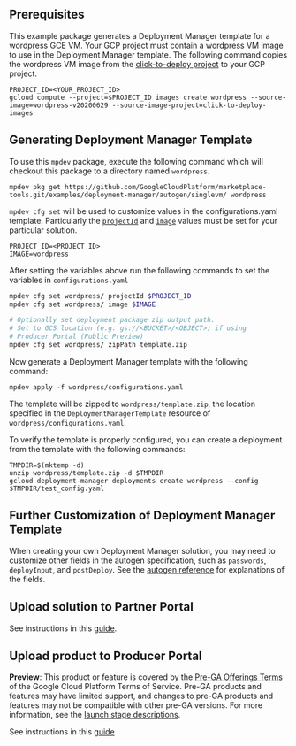 ## Prerequisites

This example package generates a Deployment Manager template for a wordpress GCE
VM. Your GCP project must contain a wordpress VM image to use in the Deployment
Manager template. The following command copies the wordpress VM image from the
[click-to-deploy project](https://github.com/GoogleCloudPlatform/click-to-deploy)
to your GCP project.

```
PROJECT_ID=<YOUR_PROJECT_ID>
gcloud compute --project=$PROJECT_ID images create wordpress --source-image=wordpress-v20200629 --source-image-project=click-to-deploy-images
```

## Generating Deployment Manager Template

To use this `mpdev` package, execute the following command which will checkout this
package to a directory named `wordpress`.

```
mpdev pkg get https://github.com/GoogleCloudPlatform/marketplace-tools.git/examples/deployment-manager/autogen/singlevm/ wordpress
```

`mpdev cfg set` will be used to customize values in the 
configurations.yaml template. Particularly the
[`projectId`](../../../../docs/autogen-reference.md#cloud.deploymentmanager.autogen.ImageSpec) 
and [`image`](../../../../docs/autogen-reference.md#cloud.deploymentmanager.autogen.ImageSpec)
values must be set for your particular solution.

```
PROJECT_ID=<PROJECT_ID>
IMAGE=wordpress
```

After setting the variables above run the following commands to set the
variables in `configurations.yaml`

```bash
mpdev cfg set wordpress/ projectId $PROJECT_ID
mpdev cfg set wordpress/ image $IMAGE

# Optionally set deployment package zip output path.
# Set to GCS location (e.g. gs://<BUCKET>/<OBJECT>) if using 
# Producer Portal (Public Preview)
mpdev cfg set wordpress/ zipPath template.zip
```

Now generate a Deployment Manager template with the following command:

```
mpdev apply -f wordpress/configurations.yaml
```

The template will be zipped to `wordpress/template.zip`, the location specified
in the `DeploymentManagerTemplate` resource of `wordpress/configurations.yaml`.

To verify the template is properly configured, you can create a deployment from
the template with the following commands:

```
TMPDIR=$(mktemp -d)
unzip wordpress/template.zip -d $TMPDIR
gcloud deployment-manager deployments create wordpress --config $TMPDIR/test_config.yaml
```

## Further Customization of Deployment Manager Template

When creating your own Deployment Manager solution, you may need to
customize other fields in the autogen specification, such as `passwords`,
`deployInput`, and `postDeploy`. See the 
[autogen reference](../../../../docs/autogen-reference.md)
for explanations of the fields.

## Upload solution to Partner Portal

See instructions in this 
[guide](../../../../docs/deployment-manager-guide.md#upload-solution-to-partner-portal).

## Upload product to Producer Portal
**Preview**: This product or feature is covered by the [Pre-GA Offerings Terms](https://cloud.devsite.corp.google.com/terms/service-terms#1) of the Google Cloud Platform Terms of Service. Pre-GA products and features may have limited support, and changes to pre-GA products and features may not be compatible with other pre-GA versions. For more information, see the [launch stage descriptions](https://cloud.devsite.corp.google.com/products#product-launch-stages).  

See instructions in this
[guide](../../../../docs/deployment-manager-guide.md#upload-product-to-producer-portal-public-preview)
